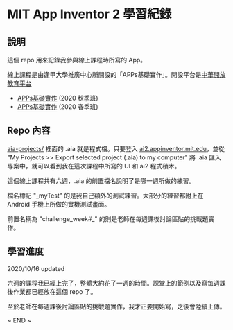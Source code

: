 # MIT App Inventor 2 學習紀錄


## 說明

這個 repo 用來記錄我參與線上課程時所寫的 App。

線上課程是由逢甲大學推廣中心所開設的「APPs基礎實作」。開設平台是[中華開放教育平台](https://www.openedu.tw/)

* [APPs基礎實作](https://courses.openedu.tw/courses/course-v1:FCUx+QA+20014/course/) (2020 秋季班)
* [APPs基礎實作](https://courses.openedu.tw/courses/course-v1:FCUx+QA+20003/course/) (2020 春季班)


## Repo 內容

[aia-projects/](aia-projects) 裡面的 .aia 就是程式檔。只要登入 [ai2.appinventor.mit.edu](http://ai2.appinventor.mit.edu/)，並從 "My Projects >> Export selected project (.aia) to my computer" 將 .aia 匯入專案中，就可以看到我在這次課程中所寫的 UI 和 ai2 程式積木。

這個線上課程共有六週，.aia 的前置檔名說明了是哪一週所做的練習。

檔名標記 "_myTest" 的是我自己額外的測試練習。大部分的練習都附上在 Android 手機上所做的實機測試畫面。

前置名稱為 "challenge_week#_" 的則是老師在每週課後討論區貼的挑戰題實作。


## 學習進度

2020/10/16 updated

六週的課程我已經上完了，整體大約花了一週的時間。課堂上的範例以及寫每週課後作業都已經放在這個 repo 了。

至於老師在每週課後討論區貼的挑戰題實作，我才正要開始寫，之後會陸續上傳。


~ END ~